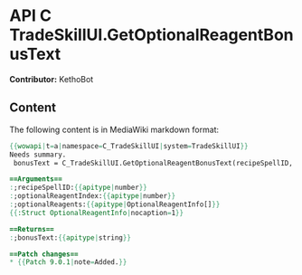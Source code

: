 # API C TradeSkillUI.GetOptionalReagentBonusText

**Contributor:** KethoBot

## Content

The following content is in MediaWiki markdown format:

```mediawiki
{{wowapi|t=a|namespace=C_TradeSkillUI|system=TradeSkillUI}}
Needs summary.
 bonusText = C_TradeSkillUI.GetOptionalReagentBonusText(recipeSpellID, optionalReagentIndex, optionalReagents)

==Arguments==
:;recipeSpellID:{{apitype|number}}
:;optionalReagentIndex:{{apitype|number}}
:;optionalReagents:{{apitype|OptionalReagentInfo[]}}
{{:Struct OptionalReagentInfo|nocaption=1}}

==Returns==
:;bonusText:{{apitype|string}}

==Patch changes==
* {{Patch 9.0.1|note=Added.}}
```